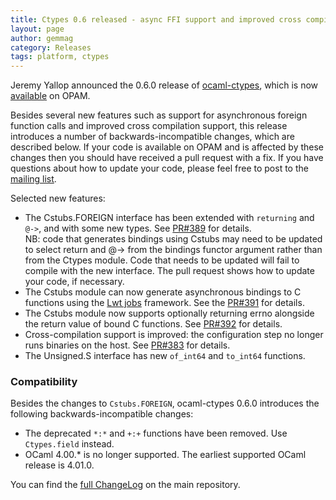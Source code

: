 ```yaml
---
title: Ctypes 0.6 released - async FFI support and improved cross compilation
layout: page
author: gemmag
category: Releases
tags: platform, ctypes
---
```


Jeremy Yallop announced the 0.6.0 release of
[ocaml-ctypes](https://github.com/ocamllabs/ocaml-ctypes), which is now
[available](https://opam.ocaml.org/packages/ctypes/ctypes.0.6.0/) on
OPAM.

Besides several new features such as support for asynchronous foreign
function calls and improved cross compilation support, this release
introduces a number of backwards-incompatible changes, which are
described below. If your code is available on OPAM and is affected by
these changes then you should have received a pull request with a fix.
If you have questions about how to update your code, please feel free to
post to the [mailing list](http://lists.ocaml.org/listinfo/ctypes).

Selected new features:

-   The Cstubs.FOREIGN interface has been extended with `returning` and
    `@->`, and with some new types. See
    [PR\#389](https://github.com/ocamllabs/ocaml-ctypes/pull/389) for
    details.  
    NB: code that generates bindings using Cstubs may need to be updated
    to select return and @-&gt; from the bindings functor argument
    rather than from the Ctypes module. Code that needs to be updated
    will fail to compile with the new interface. The pull request shows
    how to update your code, if necessary.
-   The Cstubs module can now generate asynchronous bindings to C
    functions using the [Lwt
    jobs](https://github.com/ocsigen/lwt/blob/master/src/unix/lwt_unix_stubs.c#L904)
    framework. See the
    [PR\#391](https://github.com/ocamllabs/ocaml-ctypes/pull/391) for
    details.
-   The Cstubs module now supports optionally returning errno alongside
    the return value of bound C functions. See
    [PR\#392](https://github.com/ocamllabs/ocaml-ctypes/pull/392) for
    details.
-   Cross-compilation support is improved: the configuration step no
    longer runs binaries on the host. See
    [PR\#383](https://github.com/ocamllabs/ocaml-ctypes/pull/383) for
    details.
-   The Unsigned.S interface has new `of_int64` and `to_int64`
    functions.

### Compatibility

Besides the changes to `Cstubs.FOREIGN`, ocaml-ctypes 0.6.0 introduces
the following backwards-incompatible changes:

-   The deprecated `*:*` and `+:+` functions have been removed. Use
    `Ctypes.field` instead.
-   OCaml 4.00.\* is no longer supported. The earliest supported OCaml
    release is 4.01.0.

You can find the [full
ChangeLog](https://github.com/ocamllabs/ocaml-ctypes/blob/0.6.0/CHANGES.md#ctypes-060)
on the main repository.
